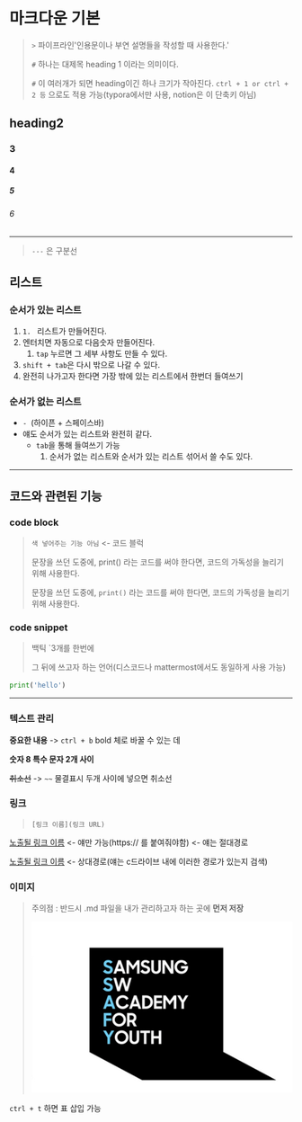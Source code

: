 # 마크다운 기본

> `>`  파이프라인'인용문이나 부연 설명들을 작성할 때 사용한다.'
>
> `#`  하나는 대제목 heading 1 이라는 의미이다.
>
> `#`  이 여러개가 되면 heading이긴 하나 크기가 작아진다. `ctrl + 1 or ctrl + 2 등` 으로도 적용 가능(typora에서만 사용, notion은 이 단축키 아님)

## heading2

### 3

#### 4

##### 5

###### 6

---

> `---` 은 구분선

## 리스트

### 순서가 있는 리스트

1. `1. ` 리스트가 만들어진다.
2. 엔터치면 자동으로 다음숫자 만들어진다.
   1.  `tap` 누르면 그 세부 사항도 만들 수 있다.
3. `shift + tab`은 다시 밖으로 나갈 수 있다.
4. 완전히 나가고자 한다면 가장 밖에 있는 리스트에서 한번더 들여쓰기





### 순서가 없는 리스트

- `- `(하이픈 + 스페이스바)
- 얘도 순서가 있는 리스트와 완전히 같다.
  - `tab`을 통해 들여쓰기 가능
    1. 순서가 없는 리스트와 순서가 있는 리스트 섞어서 쓸 수도 있다.

---

## 코드와 관련된 기능

### code block

> `색 넣어주는 기능 아님` <- 코드 블럭
>
> 문장을 쓰던 도중에, print() 라는 코드를 써야 한다면, 코드의 가독성을 늘리기 위해 사용한다.
>
> 문장을 쓰던 도중에, `print()` 라는 코드를 써야 한다면, 코드의 가독성을 늘리기 위해 사용한다.



### code snippet

> 백틱 `3개를 한번에
>
> 그 뒤에 쓰고자 하는 언어(디스코드나 mattermost에서도 동일하게 사용 가능)

```python
print('hello')
```

---



### 텍스트 관리

**중요한 내용** -> `ctrl + b` bold 체로 바꿀 수 있는 데

**숫자 8 특수 문자 2개 사이**

~~취소선~~ -> `~~` 물결표시 두개 사이에 넣으면 취소선



### 링크

> `[링크 이름](링크 URL)`

[노출될 링크 이름](https://www.naver.com/) <- 얘만 가능(https:// 를 붙여줘야함) <- 얘는 절대경로

[노출될 링크 이름](www.naver.com/) <- 상대경로(얘는 c드라이브 내에 이러한 경로가 있는지 검색)





### 이미지

> 주의점 : 반드시 .md 파일을 내가 관리하고자 하는 곳에 **먼저 저장**
>
> ![image](markdown_intro.assets/image.jpg)



`ctrl + t` 하면 표 삽입 가능